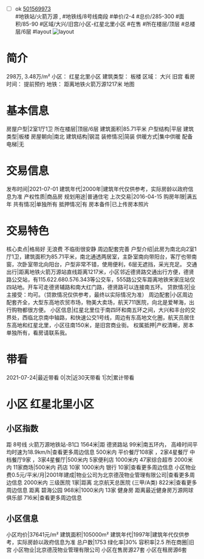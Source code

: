 - [ ] ok [501569973](https://bj.5i5j.com/ershoufang/501569973.html)  
 #地铁站/火箭万源 ,  #地铁线/8号线南段
#单价/2-4 #总价/285-300 #面积/85-90   #区域/大兴/旧宫/小区-红星北里小区 #在售 #所在楼层/顶层 #总楼层/6层 #layout 
![layout](http://image2a.5i5j.com/bdir/layout/546505.jpg_P5.jpg) 
# 简介 
 298万,  3.48万/m² 
小区： 红星北里小区
建筑类型： 板楼
区域： 大兴 旧宫
看房时间： 提前预约
地铁： 距离地铁火箭万源1217米 地图
# 基本信息 
 房屋户型|2室1厅1卫
所在楼层|顶层/6层
建筑面积|85.71平米
户型结构|平层
建筑类型|板楼
房屋朝向|南北
建筑结构|钢混
装修情况|简装
供暖方式|集中供暖
配备电梯|无
# 交易信息 
 发布时间|2021-07-01
建筑年代|2000年|建筑年代仅供参考，实际房龄以政府信息为准
产权性质|商品房
规划用途|普通住宅
上次交易|2016-04-15
购房年限|满五年
共有情况|单独所有
抵押情况|有
房本备件|已上传房本照片
# 交易特色 
 核心卖点|格局好 无浪费 不临街很安静 周边配套完善
户型介绍|此房为南北向2室1厅1卫，建筑面积为85.71平米，南北通透两居室，主卧室南向带阳台，客厅也带南窗，次卧室带北向阳台，户型非常不错，使用便利，6层无遮挡，采光充足。
交通出行|距离地铁火箭万源站直线距离1217米，小区邻近德贤路交通出行方便，德贤路公交站，有115.622.680.576.343等公交车，555路公交车距离地铁宋家庄站仅四站地。开车可走德贤辅路和南大红门路，德贤路可以连接南五环。
贷款情况|业主接受：均可。（贷款情况仅供参考，最终以实际情况为准）
周边配套|小区周边配套齐全，大型东高地农贸市场，物美大卖场，航天711医院，向北是爱琴海，出行购物都很方便。
小区信息|红星北里位于南四环和南五环之间，大兴和丰台的交界处，西临北京南中轴路，和快速公交1号线，周边有东高地文化圈，航天员居住东高地和红星北里，小区往南150米，是旧宫商业街。
权属抵押|产权清晰，房本单独所有，看房请联系我。
# 带看 
 2021-07-24|最近带看	 0|次|近30天带看	 1|次|累计带看
# 小区 红星北里小区
## 小区指数 
 距 8号线 火箭万源地铁站-B1口 1564米|距 德贤路站 99米|南五环内， 高峰时间平均时速为18.9km/h|查看更多周边信息
500米内 平价餐厅108家 ，2家4星餐厅
中档餐厅9家 ，3家4星餐厅|500米内 5家便利店
1000米内 47家综合超市
2000米内 11家商场|500米内 药店 10家
1000米内 银行 10家|查看更多周边信息
小区物业费0.5元/平米/月|2001年建成|物业公司为北京德茂物业管理有限公司|查看更多周边信息
2000米内 三级医院 1家|距离 北京航天总医院 (三甲/A类) 822米|查看更多周边信息
距离 碧海公园 968米|1000米内 13家 健身房
距离最近健身房万源网球俱乐部 716米|查看更多周边信息
## 小区信息 
 小区均价|37641元/m²
建筑面积|105000m²
建筑年代|1997年|建筑年代仅供参考，实际房龄以政府信息为准
总户数|1753
绿化率|30%
容积率|2.5
所在商圈|旧宫
小区物业|北京德茂物业管理有限公司
小区在售房源27套
小区在租房源6套
